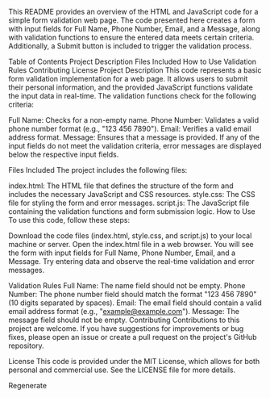 This README provides an overview of the HTML and JavaScript code for a simple form validation web page. The code presented here creates a form with input fields for Full Name, Phone Number, Email, and a Message, along with validation functions to ensure the entered data meets certain criteria. Additionally, a Submit button is included to trigger the validation process.

Table of Contents
Project Description
Files Included
How to Use
Validation Rules
Contributing
License
Project Description
This code represents a basic form validation implementation for a web page. It allows users to submit their personal information, and the provided JavaScript functions validate the input data in real-time. The validation functions check for the following criteria:

Full Name: Checks for a non-empty name.
Phone Number: Validates a valid phone number format (e.g., "123 456 7890").
Email: Verifies a valid email address format.
Message: Ensures that a message is provided.
If any of the input fields do not meet the validation criteria, error messages are displayed below the respective input fields.

Files Included
The project includes the following files:

index.html: The HTML file that defines the structure of the form and includes the necessary JavaScript and CSS resources.
style.css: The CSS file for styling the form and error messages.
script.js: The JavaScript file containing the validation functions and form submission logic.
How to Use
To use this code, follow these steps:

Download the code files (index.html, style.css, and script.js) to your local machine or server.
Open the index.html file in a web browser.
You will see the form with input fields for Full Name, Phone Number, Email, and a Message. Try entering data and observe the real-time validation and error messages.

Validation Rules
Full Name: The name field should not be empty.
Phone Number: The phone number field should match the format "123 456 7890" (10 digits separated by spaces).
Email: The email field should contain a valid email address format (e.g., "example@example.com").
Message: The message field should not be empty.
Contributing
Contributions to this project are welcome. If you have suggestions for improvements or bug fixes, please open an issue or create a pull request on the project's GitHub repository.

License
This code is provided under the MIT License, which allows for both personal and commercial use. See the LICENSE file for more details.






Regenerate

